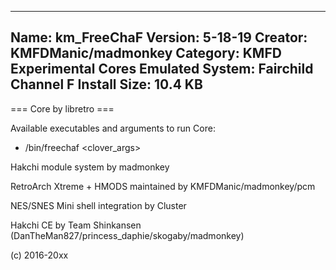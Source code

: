 -----------------------
Name: km_FreeChaF
Version: 5-18-19
Creator: KMFDManic/madmonkey
Category: KMFD Experimental Cores
Emulated System: Fairchild Channel F
Install Size: 10.4 KB
-----------------------
=== Core by libretro ===

Available executables and arguments to run Core:
- /bin/freechaf <rom> <clover_args>

Hakchi module system by madmonkey

RetroArch Xtreme + HMODS maintained by KMFDManic/madmonkey/pcm

NES/SNES Mini shell integration by Cluster

Hakchi CE by Team Shinkansen (DanTheMan827/princess_daphie/skogaby/madmonkey)

(c) 2016-20xx

